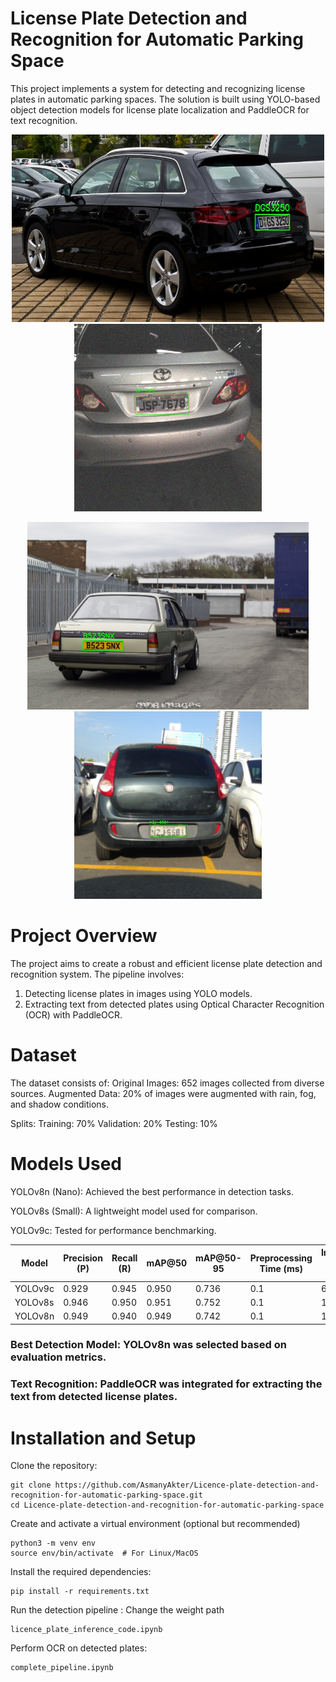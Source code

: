 # License Plate Detection and Recognition for Automatic Parking Space
This project implements a system for detecting and recognizing license plates in automatic parking spaces. The solution is built using YOLO-based object detection models for license plate localization and PaddleOCR for text recognition.



<p align="center">
  <img src="Inferenced_Images/annotated_03fe4b804d6f46c6.jpg" alt="License Plate Detection" width="500" height="300">
  <img src="Inferenced_Images/annotated_JSP7678_rain.jpg" alt="License Plate Detection in Rain" height="300">
</p>

<p align="center">
  <img src="Inferenced_Images/annotated_4a1e22f4441eceb3.jpg" alt="License Plate Detection" height="300">
  <img src="Inferenced_Images/annotated_NZJ6581_fog.jpg" alt="License Plate Detection in Rain" height="300">
</p>


# Project Overview
The project aims to create a robust and efficient license plate detection and recognition system. The pipeline involves:
1. Detecting license plates in images using YOLO models.
2. Extracting text from detected plates using Optical Character Recognition (OCR) with PaddleOCR.

# Dataset
The dataset consists of:
Original Images: 652 images collected from diverse sources.
Augmented Data: 20% of images were augmented with rain, fog, and shadow conditions.

Splits:
Training: 70%
Validation: 20%
Testing: 10%

# Models Used
YOLOv8n (Nano): Achieved the best performance in detection tasks.

YOLOv8s (Small): A lightweight model used for comparison.

YOLOv9c: Tested for performance benchmarking.

| Model     | Precision (P) | Recall (R) | mAP@50 | mAP@50-95 | Preprocessing Time (ms) | Inference Time (ms) |
|-----------|---------------|------------|--------|-----------|-------------------------|----------------------|
| YOLOv9c   | 0.929         | 0.945      | 0.950  | 0.736     | 0.1                     | 6.1                  |
| YOLOv8s   | 0.946         | 0.950      | 0.951  | 0.752     | 0.1                     | 1.7                  |
| YOLOv8n   | 0.949         | 0.940      | 0.949  | 0.742     | 0.1                     | 1.3                  |


### Best Detection Model: YOLOv8n was selected based on evaluation metrics.

### Text Recognition: PaddleOCR was integrated for extracting the text from detected license plates.

# Installation and Setup
Clone the repository:
```
git clone https://github.com/AsmanyAkter/Licence-plate-detection-and-recognition-for-automatic-parking-space.git
cd Licence-plate-detection-and-recognition-for-automatic-parking-space
```
Create and activate a virtual environment (optional but recommended)
```
python3 -m venv env
source env/bin/activate  # For Linux/MacOS
```
Install the required dependencies:
```
pip install -r requirements.txt
```
Run the detection pipeline :  Change the weight path
```
licence_plate_inference_code.ipynb
```

Perform OCR on detected plates:
```
complete_pipeline.ipynb
```
